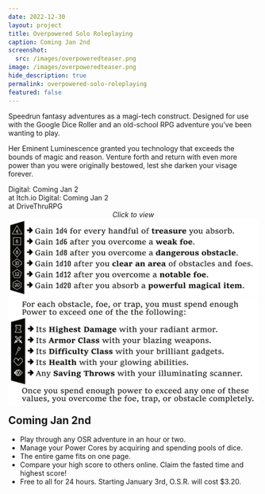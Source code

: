 ```yaml
---
date: 2022-12-30
layout: project
title: Overpowered Solo Roleplaying
caption: Coming Jan 2nd
screenshot:
  src: /images/overpoweredteaser.png
image: /images/overpoweredteaser.png
hide_description: true
permalink: overpowered-solo-roleplaying
featured: false
---
```


Speedrun fantasy adventures as a magi-tech construct. Designed for use with the Google Dice Roller and an old-school RPG adventure you’ve been wanting to play.

Her Eminent Luminescence granted you technology that exceeds the bounds of magic and reason. Venture forth and return with even more power than you were originally bestowed, lest she darken your visage forever.

<div class="shopping-buttons">
<a class="btn btn-primary itchBTN">Digital: Coming Jan 2<br>at Itch.io</a>
<a class="btn btn-primary dtrpgBTN">Digital: Coming Jan 2<br>at DriveThruRPG</a>
</div>

<div id="images" class="shopping-images">
<p style="margin: 0px;padding:0px;text-align:center;font-style:italic;">Click to view</p>
<img src="/images/OverpoweredSRgainCores.png" alt="OverpoweredSRgainCores.png">
<img src="/images/OverpoweredSRgainWeapons.png" alt="OverpoweredSRgainWeapons.png">
</div>

<h2 style="margin-top:1rem;">Coming Jan 2nd</h2>

 - Play through any OSR adventure in an hour or two.
 - Manage your Power Cores by acquiring and spending pools of dice.
 - The entire game fits on one page.
 - Compare your high score to others online. Claim the fasted time and highest score!
 - Free to all for 24 hours. Starting January 3rd, O.S.R. will cost $3.20.
